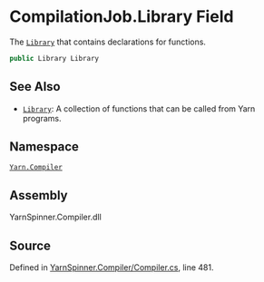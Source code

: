 <!-- This file was generated by a tool. Do not edit this file by hand. -->

# CompilationJob.Library Field

The [`Library`](/api/csharp/yarn.compiler/compilationjob.library.md) that contains declarations for
functions.


```csharp
public Library Library
```



## See Also
* [`Library`](/api/csharp/yarn/library.md): 
A collection of functions that can be called from Yarn programs.

## Namespace
[`Yarn.Compiler`](/api/csharp/yarn.compiler/README.md)

## Assembly
YarnSpinner.Compiler.dll

## Source
Defined in [YarnSpinner.Compiler/Compiler.cs](https://github.com/YarnSpinnerTool/YarnSpinner//blob/develop/YarnSpinner.Compiler/Compiler.cs#L481), line 481.

